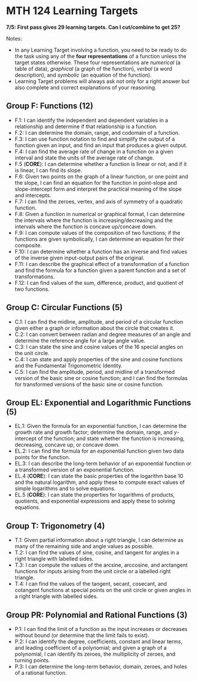 # MTH 124 Learning Targets 

**7/5: First pass gives 29 learning targets. Can I cut/combine to get 25?** 

Notes: 
- In any Learning Target involving a function, you need to be ready to do the task using any of the **four representations** of a function unless the target states otherwise. These four representations are *numerical* (a table of data), *graphical* (a graph of the function), *verbal* (a word description), and *symbolic* (an equation of the function). 
- Learning Target problems will always ask not only for a right answer but also complete and correct explanations of your reasoning. 

## Group F: Functions (12)

- F.1: I can identify the independent and dependent variables in a relationship and determine if that relationship is a function.
- F.2: I can determine the domain, range, and codomain of a function.
- F.3: I can use function notation to find and simplify the output of a function given an input, and find an input that produces a given output. 
- F.4: I can find the average rate of change in a function on a given interval and state the units of the average rate of change. 
- F.5 (**CORE**): I can determine whether a function is linear or not; and if it is linear, I can find its slope. 
- F.6: Given two points on the graph of a linear function, or one point and the slope, I can find an equation for the function in point-slope and slope-intercept form and interpret the practical meaning of the slope and intercepts. 
- F.7: I can find the zeroes, vertex, and axis of symmetry of a quadratic function. 
- F.8: Given a function in numerical or graphical format, I can determine the intervals where the function is increasing/decreasing and the intervals where the function is concave up/concave down. 
- F.9: I can compute values of the composition of two functions; if the functions are given symbolically, I can determine an equation for their composite. 
- F.10: I can determine whether a function has an inverse and find values of the inverse given input-output pairs of the original. 
- F.11: I can describe the graphical effect of a transformation of a function and find the formula for a function given a parent function and a set of transformations.
- F.12: I can find values of the sum, difference, product, and quotient of two functions.


## Group C: Circular Functions (5)

- C.1: I can find the midline, amplitude, and period of a circular function given either a graph or information about the circle that creates it.
- C.2: I can convert between radian and degree measures of an angle and determine the reference angle for a large angle value.
- C.3: I can state the sine and cosine values of the 16 special angles on the unit circle.
- C.4: I can state and apply properties of the sine and cosine functions and the Fundamental Trigonometric Identity. 
- C.5: I can find the amplitude, period, and midline of a transformed version of the basic sine or cosine function; and I can find the formulas for transformed versions of the basic sine or cosine function.

## Group EL: Exponential and Logarithmic Functions (5) 

- EL.1: Given the formula for an exponential function, I can determine the growth rate and growth factor; determine the domain, range, and $y$-intercept of the function; and state whether the function is increasing, decreasing, concave up, or concave down.
- EL.2: I can find the formula for an exponential function given two data points for the function.
- EL.3: I can describe the long-term behavior of an exponential function or a transformed version of an exponential function.
- EL.4 (**CORE**): I can state the basic properties of the logarithm base 10 and the natural logarithm, and apply these to compute exact values of simple logarithms and to solve equations. 
- EL.5 (**CORE**): I can state the properties for logarithms of products, quotients, and exponential expressions and apply these to solving equations. 

## Group T: Trigonometry (4)

- T.1: Given partial information about a right triangle, I can determine as many of the remaining side and angle values as possible. 
- T.2: I can find the values of sine, cosine, and tangent for angles in a right triangle with labelled sides.
- T.3: I can compute the values of the arcsine, arccosine, and arctangent functions for inputs arising from the unit circle or a labelled right triangle.
- T.4: I can find the values of the tangent, secant, cosecant, and cotangent functions at special points on the unit circle or given angles in a right triangle with labelled sides.

## Group PR: Polynomial and Rational Functions (3) 

- P.1: I can find the limit of a function as the input increases or decreases without bound (or determine that the limit fails to exist).
- P.2: I can identify the degree, coefficients, constant and linear terms, and leading coefficient of a polynomial; and given a graph of a polynomial, I can identify its zeroes, the multiplicity of zeroes, and turning points. 
- P.3: I can determine the long-term behavior, domain, zeroes, and holes of a rational function. 
